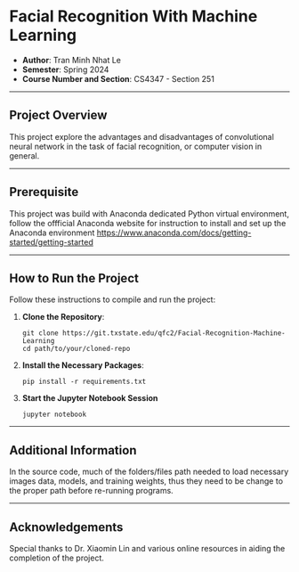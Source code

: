 # Facial Recognition With Machine Learning

- **Author**: Tran Minh Nhat Le
- **Semester**: Spring 2024
- **Course Number and Section**: CS4347 - Section 251

---

## Project Overview
This project explore the advantages and disadvantages of convolutional 
neural network in the task of facial recognition, or computer vision
in general. 

---

## Prerequisite
This project was build with Anaconda dedicated Python 
virtual environment, follow the offficial Anaconda website 
for instruction to install and set up the Anaconda 
environment 
https://www.anaconda.com/docs/getting-started/getting-started

---

## How to Run the Project
Follow these instructions to compile and run the project:

1. **Clone the Repository**:  
   ```Anaconda Prompt
   git clone https://git.txstate.edu/qfc2/Facial-Recognition-Machine-Learning
   cd path/to/your/cloned-repo
   ```
2. **Install the Necessary Packages**:  
   ```Anaconda Prompt
   pip install -r requirements.txt
   ```
3. **Start the Jupyter Notebook Session**
   ```Anaconda Prompt
   jupyter notebook
   ```
---

## Additional Information
In the source code, much of the folders/files path needed to load necessary images data,
models, and training weights, thus they need to be change to the proper path before re-running 
programs.

---

## Acknowledgements
Special thanks to Dr. Xiaomin Lin and various online resources in aiding the completion of the project. 
